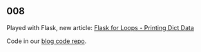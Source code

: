 ## 008

Played with Flask, new article: [Flask for Loops - Printing Dict Data](https://pybit.es/flask-for-loop.html)

Code in our [blog code repo](https://github.com/pybites/blog_code/tree/master/flask_for_loop).
